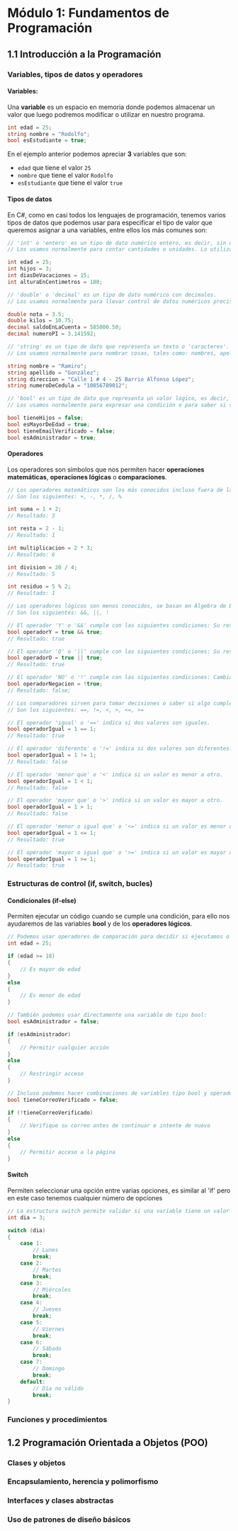 # Módulo 1: Fundamentos de Programación
## 1.1 Introducción a la Programación

### Variables, tipos de datos y operadores

#### Variables: 
Una **variable** es un espacio en memoria donde podemos almacenar un valor que luego podremos modificar o utilizar en nuestro programa.

```csharp
int edad = 25;
string nombre = "Rodolfo";
bool esEstudiante = true;
```
En el ejemplo anterior podemos apreciar **3** variables que son:
- `edad` que tiene el valor `25`
- `nombre` que tiene el valor `Rodolfo`
- `esEstudiante` que tiene el valor `true`

#### Tipos de datos
En C#, como en casi todos los lenguajes de programación, tenemos varios tipos de datos que podemos usar para especificar el tipo de valor que queremos asignar a una variables, entre ellos los más comunes son:

```csharp
// 'int' o 'entero' es un tipo de dato numérico entero, es decir, sin decimales.
// Los usamos normalmente para contar cantidades o unidades. Lo utilizamos así:

int edad = 25;
int hijos = 3;
int diasDeVacaciones = 15;
int alturaEnCentimetros = 180;
```

```csharp
// 'double' o 'decimal' es un tipo de dato numérico con decimales.
// Los usamos normalmente para llevar control de datos numéricos precisos. Lo utilizamos así:

double nota = 3.5;
double kilos = 10.75;
decimal saldoEnLaCuenta = 585000.50;
decimal numeroPI = 3.141592;
```

```csharp
// 'string' es un tipo de dato que representa un texto o 'caracteres'.
// Los usamos normalmente para nombrar cosas, tales como: nombres, apellidos, direcciones, marcas, identificación, etc. Lo utilizamos así:

string nombre = "Ramiro";
string apellido = "González";
string direccion = "Calle 1 # 4 - 25 Barrio Alfonso López";
string numeroDeCedula = "10856789012";
```

```csharp
// 'bool' es un tipo de dato que representa un valor lógico, es decir, verdadero o falso.
// Los usamos normalmente para expresar una condición o para saber si se cumple o no se cumple con algo. Lo utilizamos así:

bool tieneHijos = false;
bool esMayorDeEdad = true;
bool tieneEmailVerificado = false;
bool esAdministrador = true;
```

#### Operadores
Los operadores son símbolos que nos permiten hacer **operaciones matemáticas**, **operaciones lógicas** o **comparaciones**.

```csharp
// Los operadores matemáticos son los más conocidos incluso fuera de la programación.
// Son los siguientes: +, -, *, /, %

int suma = 1 + 2;
// Resultado: 3

int resta = 2 - 1;
// Resultado: 1

int multiplicacion = 2 * 3;
// Resultado: 6

int division = 20 / 4;
// Resultado: 5

int residuo = 5 % 2;
// Resultado: 1
```

```csharp
// Los operadores lógicos son menos conocidos, se basan en Álgebra de Boole.
// Son los siguientes: &&, ||, !

// El operador 'Y' o '&&' cumple con las siguientes condiciones: Su resultado es verdadero si ambos son verdaderos.
bool operadorY = true && true;
// Resultado: true

// El operador 'O' o '||' cumple con las siguientes condiciones: Su resultado es verdadero si alguno de los dos es verdadero.
bool operadorO = true || true;
// Resultado: true

// El operador 'NO' o '!' cumple con las siguientes condiciones: Cambia entre verdadero y falso.
bool operadorNegacion = !true;
// Resultado: false;
```

```csharp
// Los comparadores sirven para tomar decisiones o saber si algo cumple o no una condición.
// Son los siguientes: ==, !=, <, >, <=, >=

// El operador 'igual' o '==' indica si dos valores son iguales.
bool operadorIgual = 1 == 1;
// Resultado: true

// El operador 'diferente' o '!=' indica si dos valores son diferentes.
bool operadorIgual = 1 != 1;
// Resultado: false

// El operador 'menor que' o '<' indica si un valor es menor a otro.
bool operadorIgual = 1 < 1;
// Resultado: false

// El operador 'mayor que' o '>' indica si un valor es mayor a otro.
bool operadorIgual = 1 > 1;
// Resultado: false

// El operador 'menor o igual que' o '<=' indica si un valor es menor o igual a otro.
bool operadorIgual = 1 <= 1;
// Resultado: true

// El operador 'mayor o igual que' o '>=' indica si un valor es mayor o igual a otro.
bool operadorIgual = 1 >= 1;
// Resultado: true
```

### Estructuras de control (if, switch, bucles)

#### Condicionales (if-else)
Permiten ejecutar un código cuando se cumple una condición, para ello nos ayudaremos de las variables **bool** y de los **operadores lógicos**.

```csharp
// Podemos usar operadores de comparación para decidir si ejecutamos o no un código
int edad = 25;

if (edad >= 18)
{
    // Es mayor de edad
}
else
{
    // Es menor de edad   
}

// También podemos usar directamente una variable de tipo bool:
bool esAdministrador = false;

if (esAdministrador)
{
    // Permitir cualquier acción
}
else
{
    // Restringir acceso
}

// Incluso podemos hacer combinaciones de variables tipo bool y operadores lógicos
bool tieneCorreoVerificado = false;

if (!tieneCorreoVerificado)
{
    // Verifique su correo antes de continuar e intente de nuevo
}
else
{
    // Permitir acceso a la página
}
```

#### Switch
Permiten seleccionar una opción entre varias opciones, es similar al 'if' pero en este caso tenemos cualquier número de opciones

```csharp
// La estructura switch permite validar si una variable tiene un valor específico:
int dia = 3;

switch (dia)
{
    case 1:
        // Lunes
        break;
    case 2:
        // Martes
        break;
    case 3:
        // Miércoles
        break;
    case 4:
        // Jueves
        break;
    case 5:
        // Viernes
        break;
    case 6:
        // Sábado
        break;
    case 7:
        // Domingo
        break;
    default:
        // Día no válido
        break;
}
```

### Funciones y procedimientos

## 1.2 Programación Orientada a Objetos (POO)
### Clases y objetos
### Encapsulamiento, herencia y polimorfismo
### Interfaces y clases abstractas
### Uso de patrones de diseño básicos
